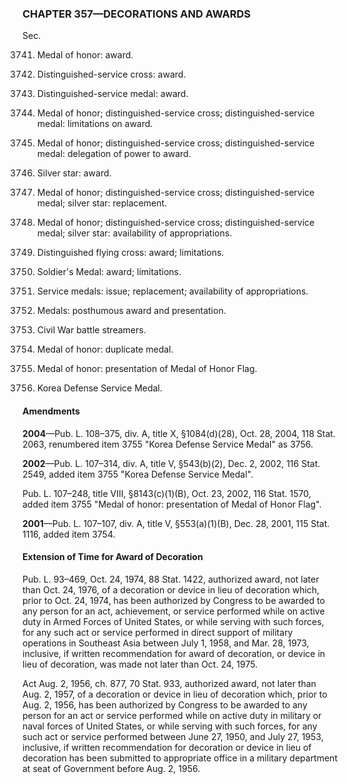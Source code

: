 ### **CHAPTER 357—DECORATIONS AND AWARDS** ###

Sec.

3741. Medal of honor: award.

3742. Distinguished-service cross: award.

3743. Distinguished-service medal: award.

3744. Medal of honor; distinguished-service cross; distinguished-service medal: limitations on award.

3745. Medal of honor; distinguished-service cross; distinguished-service medal: delegation of power to award.

3746. Silver star: award.

3747. Medal of honor; distinguished-service cross; distinguished-service medal; silver star: replacement.

3748. Medal of honor; distinguished-service cross; distinguished-service medal; silver star: availability of appropriations.

3749. Distinguished flying cross: award; limitations.

3750. Soldier's Medal: award; limitations.

3751. Service medals: issue; replacement; availability of appropriations.

3752. Medals: posthumous award and presentation.

3753. Civil War battle streamers.

3754. Medal of honor: duplicate medal.

3755. Medal of honor: presentation of Medal of Honor Flag.

3756. Korea Defense Service Medal.

#### Amendments ####

**2004**—Pub. L. 108–375, div. A, title X, §1084(d)(28), Oct. 28, 2004, 118 Stat. 2063, renumbered item 3755 "Korea Defense Service Medal" as 3756.

**2002**—Pub. L. 107–314, div. A, title V, §543(b)(2), Dec. 2, 2002, 116 Stat. 2549, added item 3755 "Korea Defense Service Medal".

Pub. L. 107–248, title VIII, §8143(c)(1)(B), Oct. 23, 2002, 116 Stat. 1570, added item 3755 "Medal of honor: presentation of Medal of Honor Flag".

**2001**—Pub. L. 107–107, div. A, title V, §553(a)(1)(B), Dec. 28, 2001, 115 Stat. 1116, added item 3754.

#### Extension of Time for Award of Decoration ####

Pub. L. 93–469, Oct. 24, 1974, 88 Stat. 1422, authorized award, not later than Oct. 24, 1976, of a decoration or device in lieu of decoration which, prior to Oct. 24, 1974, has been authorized by Congress to be awarded to any person for an act, achievement, or service performed while on active duty in Armed Forces of United States, or while serving with such forces, for any such act or service performed in direct support of military operations in Southeast Asia between July 1, 1958, and Mar. 28, 1973, inclusive, if written recommendation for award of decoration, or device in lieu of decoration, was made not later than Oct. 24, 1975.

Act Aug. 2, 1956, ch. 877, 70 Stat. 933, authorized award, not later than Aug. 2, 1957, of a decoration or device in lieu of decoration which, prior to Aug. 2, 1956, has been authorized by Congress to be awarded to any person for an act or service performed while on active duty in military or naval forces of United States, or while serving with such forces, for any such act or service performed between June 27, 1950, and July 27, 1953, inclusive, if written recommendation for decoration or device in lieu of decoration has been submitted to appropriate office in a military department at seat of Government before Aug. 2, 1956.